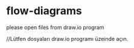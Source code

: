 # flow-diagrams
please open files from draw.io program 


//Lütfen dosyaları draw.io programı üzeinde açın.
